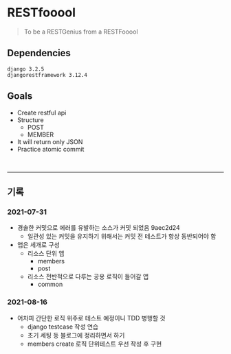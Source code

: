 # RESTfooool

> To be a RESTGenius from a RESTFooool


## Dependencies
    django 3.2.5
    djangorestframework 3.12.4


## Goals
  - Create restful api
  - Structure
    - POST
    - MEMBER
  - It will return only JSON
  - Practice atomic commit

<br>

---
## 기록

### 2021-07-31
- 경솔한 커밋으로 에러를 유발하는 소스가 커밋 되었음 9aec2d24
    - 일관성 있는 커밋을 유지하기 위해서는 커밋 전 테스트가 항상 동반되어야 함
- 앱은 세개로 구성
    - 리소스 단위 앱
        - members
        - post
    - 리소스 전반적으로 다루는 공용 로직이 들어갈 앱
        - common
    
### 2021-08-16
- 어차피 간단한 로직 위주로 테스트 예정이니 TDD 병행할 것
    - django testcase 작성 연습
    - 초기 세팅 등 블로그에 정리하면서 하기
    - members create 로직 단위테스트 우선 작성 후 구현